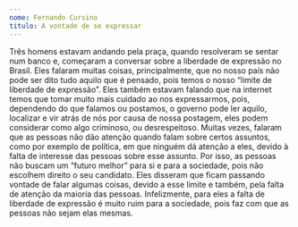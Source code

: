 ```yaml
---
nome: Fernando Cursino
titulo: A vontade de se expressar
---
```


Três homens estavam andando pela praça, quando resolveram se sentar num banco e, começaram a conversar sobre a liberdade de expressão no Brasil. Eles falaram muitas coisas, principalmente, que no nosso país não pode ser dito tudo aquilo que é pensado, pois temos o nosso “limite de liberdade de expressão”.
Eles também estavam falando que na internet temos que tomar muito mais cuidado ao nos expressarmos, pois, dependendo do que falamos ou postamos, o governo pode ler aquilo, localizar e vir atrás de nós por causa de nossa postagem, eles podem considerar como algo criminoso, ou desrespeitoso.
Muitas vezes, falaram que as pessoas não dão atenção quando falam sobre certos assuntos, como por exemplo de política, em que ninguém dá atenção a eles, devido à falta de interesse das pessoas sobre esse assunto. Por isso, as pessoas não buscam um “futuro melhor” para si e para a sociedade, pois não escolhem direito o seu candidato.
Eles disseram que ficam passando vontade de falar algumas coisas, devido a esse limite e também, pela falta de atenção da maioria das pessoas. Infelizmente, para eles a falta de liberdade de expressão é muito ruim para a sociedade, pois faz com que as pessoas não sejam elas mesmas.

